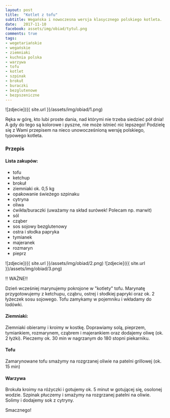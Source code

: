 ```yaml
---
layout: post
title:  "Kotlet z tofu"
subtitle: Wegańska i nowoczesna wersja klasycznego polskiego kotleta.
date:   2017-11-10
facebook: assets/img/obiad/tytul.png
comments: true
tags:
- wegetariańskie
- wegańskie
- ziemniaki
- kuchnia polska
- warzywa
- tofu
- kotlet
- szpinak
- brokuł
- buraczki
- bezglutenowe
- bezpszeniczne
---
```


![zdjecie]({{ site.url }}/assets/img/obiad/1.png)

Ręka w górę, kto lubi proste dania, nad którymi nie trzeba siedzieć pół dnia! A gdy do tego są kolorowe i pyszne, nie może istnieć nic lepszego!
Podzielę się z Wami przepisem na nieco unowocześnioną wersję polskiego, typowego kotleta.

### Przepis

#### Lista zakupów:

* tofu
* ketchup
* brokuł
* ziemniaki ok. 0,5 kg
* opakowanie świeżego szpinaku
* cytryna
* oliwa
* ćwikła/buraczki (uważamy na skład surówek! Polecam np. marwit)
* sól
* cząber
* sos sojowy bezglutenowy
* ostra i słodka papryka
* tymianek
* majeranek
* rozmaryn
* pieprz

![zdjecie]({{ site.url }}/assets/img/obiad/2.png)
![zdjecie]({{ site.url }}/assets/img/obiad/3.png)

!! WAŻNE!!

Dzień wcześniej marynujemy pokrojone w "kotlety" tofu. Marynatę przygotowujemy z ketchupu, cząbru, ostrej i słodkiej papryki oraz ok. 2 łyżeczek sosu sojowego.
Tofu zamykamy w pojemniku i wkładamy do lodówki.

#### Ziemniaki:

Ziemniaki obieramy i kroimy w kostkę. Doprawiamy solą, pieprzem, tymiankiem, rozmarynem, cząbrem i majerankiem oraz dodajemy oliwę (ok. 2 łyżki).
Pieczemy ok. 30 min w nagrzanym do 180 stopni piekarniku.

#### Tofu

Zamarynowane tofu smażymy na rozgrzanej oliwie na patelni grillowej (ok. 15 min)

#### Warzywa

Brokuła kroimy na różyczki i gotujemy ok. 5 minut w gotującej się, osolonej wodzie. Szpinak płuczemy i smażymy na rozgrzanej patelni na oliwie. Solimy i dodajemy sok z cytryny.

Smacznego!


